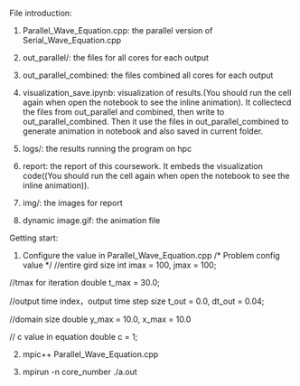 File introduction:

1. Parallel_Wave_Equation.cpp: 
the parallel version of Serial_Wave_Equation.cpp

2. out_parallel/:
the files for all cores for each output

3. out_parallel_combined:
the files combined all cores for each output

4. visualization_save.ipynb: 
visualization of results.(You should run the cell again when open the notebook to see the inline animation).
It collectecd the files from out_parallel and combined, then write to out_parallel_combined.
Then it use the files in out_parallel_combined to generate animation in notebook and also saved in current folder.

5. logs/: 
the results running the program on hpc

6. report: 
the report of this coursework. It embeds the visualization code((You should run the cell again when open the notebook to see the inline animation)).

7. img/: 
the images for report

8. dynamic image.gif: 
the animation file


Getting start:

1. Configure the value in Parallel_Wave_Equation.cpp
/*
	Problem config value
*/
//entire gird size
int imax = 100, jmax = 100;

//tmax for iteration
double t_max = 30.0;

//output time index，output time step size
t_out = 0.0, dt_out = 0.04;

//domain size
double y_max = 10.0, x_max = 10.0

 // c value in equation
double c = 1;

2. mpic++ Parallel_Wave_Equation.cpp

3. mpirun -n core_number ./a.out